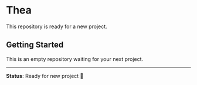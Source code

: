 # Thea

This repository is ready for a new project.

## Getting Started

This is an empty repository waiting for your next project.

---

**Status**: Ready for new project 🚀
